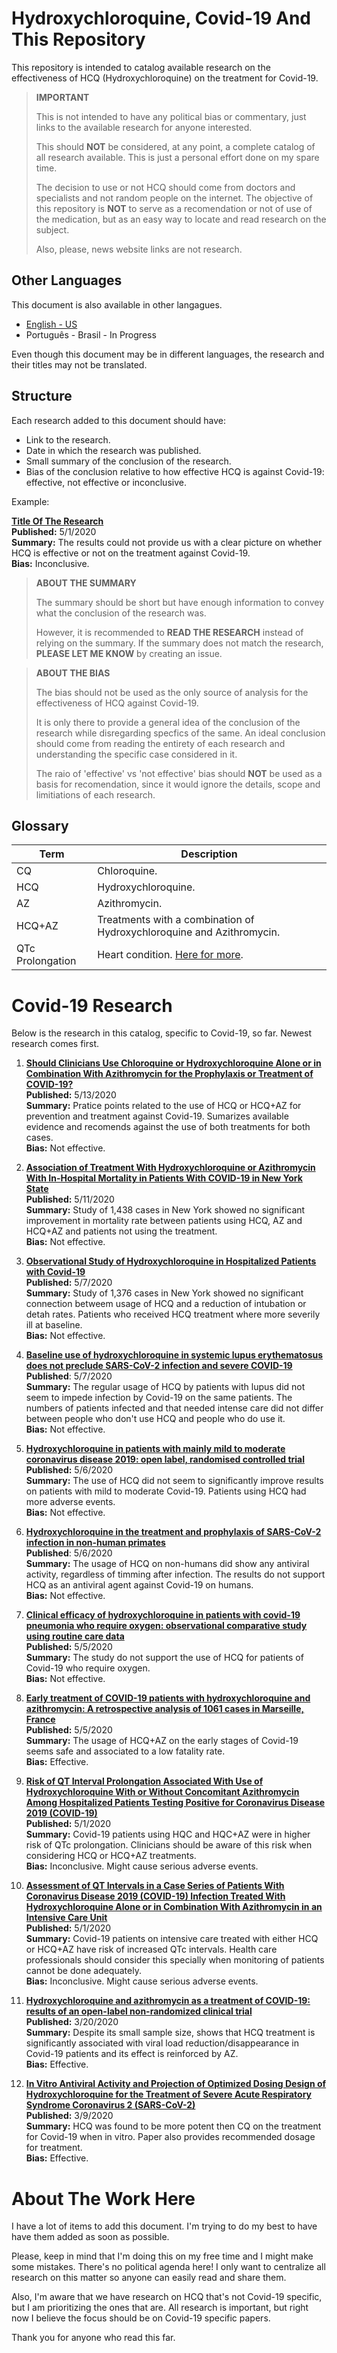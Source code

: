 # Hydroxychloroquine, Covid-19 And This Repository

This repository is intended to catalog available research on the effectiveness of HCQ (Hydroxychloroquine) on the treatment for Covid-19.

> **IMPORTANT**
> 
> This is not intended to have any political bias or commentary, just links to the available research for anyone interested.
> 
> This should **NOT** be considered, at any point, a complete catalog of all research available. This is just a personal effort done on my spare time.
> 
> The decision to use or not HCQ should come from doctors and specialists and not random people on the internet. The objective of this repository is **NOT** to serve as a recomendation or not of use of the medication, but as an easy way to locate and read research on the subject.
> 
> Also, please, news website links are not research.

## Other Languages

This document is also available in other langagues.

- [English - US](README.md)
- Português - Brasil - In Progress

Even though this document may be in different languages, the research and their titles may not be translated.

## Structure

Each research added to this document should have:

- Link to the research.
- Date in which the research was published.
- Small summary of the conclusion of the research.
- Bias of the conclusion relative to how effective HCQ is against Covid-19: effective, not effective or inconclusive.

Example:

**[Title Of The Research](http://someurl.com/the-research)**  
**Published:** 5/1/2020  
**Summary:** The results could not provide us with a clear picture on whether HCQ is effective or not on the treatment against Covid-19.  
**Bias:** Inconclusive.

> **ABOUT THE SUMMARY**
> 
> The summary should be short but have enough information to convey what the conclusion of the research was.
> 
> However, it is recommended to **READ THE RESEARCH** instead of relying on the summary. If the summary does not match the research, **PLEASE LET ME KNOW** by creating an issue.

> **ABOUT THE BIAS**
> 
> The bias should not be used as the only source of analysis for the effectiveness of HCQ against Covid-19.
> 
> It is only there to provide a general idea of the conclusion of the research while disregarding specfics of the same. An ideal conclusion should come from reading the entirety of each research and understanding the specific case considered in it.
> 
> The raio of 'effective' vs 'not effective' bias should **NOT** be used as a basis for recomendation, since it would ignore the details, scope and limitiations of each research.

## Glossary

| Term             | Description                                             |
| ---------------- | ------------------------------------------------------- |
| CQ               | Chloroquine.                                            |
| HCQ              | Hydroxychloroquine.                                     |
| AZ               | Azithromycin.                                           |
| HCQ+AZ           | Treatments with a combination of Hydroxychloroquine and Azithromycin. |
| QTc Prolongation | Heart condition. [Here for more](https://www.mayoclinic.org/diseases-conditions/long-qt-syndrome/symptoms-causes/syc-20352518). |

# Covid-19 Research

Below is the research in this catalog, specific to Covid-19, so far. Newest research comes first.

1. **[Should Clinicians Use Chloroquine or Hydroxychloroquine Alone or in Combination With Azithromycin for the Prophylaxis or Treatment of COVID-19?](https://www.acpjournals.org/doi/10.7326/M20-1998)**  
**Published:** 5/13/2020  
**Summary:** Pratice points related to the use of HCQ or HCQ+AZ for prevention and treatment against Covid-19. Sumarizes available evidence and recomends against the use of both treatments for both cases.  
**Bias:** Not effective.  

1. **[Association of Treatment With Hydroxychloroquine or Azithromycin With In-Hospital Mortality in Patients With COVID-19 in New York State](https://jamanetwork.com/journals/jama/fullarticle/2766117)**  
**Published:** 5/11/2020  
**Summary:** Study of 1,438 cases in New York showed no significant improvement in mortality rate between patients using HCQ, AZ and HCQ+AZ and patients not using the treatment.  
**Bias:** Not effective.  

1. **[Observational Study of Hydroxychloroquine in Hospitalized Patients with Covid-19](https://www.nejm.org/doi/full/10.1056/NEJMoa2012410)**  
**Published:** 5/7/2020  
**Summary:** Study of 1,376 cases in New York showed no significant connection betweem usage of HCQ and a reduction of intubation or detah rates. Patients who received HCQ treatment where more severily ill at baseline.   
**Bias:** Not effective.

1. **[Baseline use of hydroxychloroquine in systemic lupus erythematosus does not preclude SARS-CoV-2 infection and severe COVID-19](https://ard.bmj.com/content/early/2020/05/07/annrheumdis-2020-217690)**  
**Published**: 5/7/2020  
**Summary:** The regular usage of HCQ by patients with lupus did not seem to impede infection by Covid-19 on the same patients. The numbers of patients infected and that needed intense care did not differ between people who don't use HCQ and people who do use it.  
**Bias:** Not effective.  

1. **[Hydroxychloroquine in patients with mainly mild to moderate coronavirus disease 2019: open label, randomised controlled trial](https://www.bmj.com/content/369/bmj.m1849)**  
**Published:** 5/6/2020  
**Summary:** The use of HCQ did not seem to significantly improve results on patients with mild to moderate Covid-19. Patients using HCQ had more adverse events.  
**Bias:** Not effective.  

1. **[Hydroxychloroquine in the treatment and prophylaxis of SARS-CoV-2 infection in non-human primates](https://www.researchsquare.com/article/rs-27223/v1)**  
**Published**: 5/6/2020  
**Summary:** The usage of HCQ on non-humans did show any antiviral activity, regardless of timming after infection. The results do not support HCQ as an antiviral agent against Covid-19 on humans.  
**Bias:** Not effective.  

1. **[Clinical efficacy of hydroxychloroquine in patients with covid-19 pneumonia who require oxygen: observational comparative study using routine care data](https://www.bmj.com/content/369/bmj.m1844.abstract)**  
**Published:** 5/5/2020  
**Summary:** The study do not support the use of HCQ for patients of Covid-19 who require oxygen.  
**Bias:** Not effective.  

1. **[Early treatment of COVID-19 patients with hydroxychloroquine and azithromycin: A retrospective analysis of 1061 cases in Marseille, France](https://www.sciencedirect.com/science/article/pii/S1477893920302179)**  
**Published:** 5/5/2020  
**Summary:** The usage of HCQ+AZ on the early stages of Covid-19 seems safe and associated to a low fatality rate.  
**Bias:** Effective.  

1. **[Risk of QT Interval Prolongation Associated With Use of Hydroxychloroquine With or Without Concomitant Azithromycin Among Hospitalized Patients Testing Positive for Coronavirus Disease 2019 (COVID-19)](https://jamanetwork.com/journals/jamacardiology/fullarticle/2765631)**  
**Published:** 5/1/2020  
**Summary:** Covid-19 patients using HQC and HQC+AZ were in higher risk of QTc prolongation. Clinicians should be aware of this risk when considering HCQ or HCQ+AZ treatments.  
**Bias:** Inconclusive. Might cause serious adverse events.

1. **[Assessment of QT Intervals in a Case Series of Patients With Coronavirus Disease 2019 (COVID-19) Infection Treated With Hydroxychloroquine Alone or in Combination With Azithromycin in an Intensive Care Unit](https://jamanetwork.com/journals/jamacardiology/fullarticle/2765633)**  
**Published:** 5/1/2020  
**Summary:** Covid-19 patients on intensive care treated with either HCQ or HCQ+AZ have risk of increased QTc intervals. Health care professionals should consider this specially when monitoring of patients cannot be done adequately.  
**Bias:** Inconclusive. Might cause serious adverse events.  

1. **[Hydroxychloroquine and azithromycin as a treatment of COVID-19: results of an open-label non-randomized clinical trial](https://www.sciencedirect.com/science/article/pii/S0924857920300996)**  
**Published:** 3/20/2020  
**Summary:** Despite its small sample size, shows that HCQ treatment is significantly associated with viral load reduction/disappearance in Covid-19 patients and its effect is reinforced by AZ.  
**Bias:** Effective.

1. **[In Vitro Antiviral Activity and Projection of Optimized Dosing Design of Hydroxychloroquine for the Treatment of Severe Acute Respiratory Syndrome Coronavirus 2 (SARS-CoV-2)](https://academic.oup.com/cid/advance-article/doi/10.1093/cid/ciaa237/5801998)**  
**Published:** 3/9/2020  
**Summary:** HCQ was found to be more potent then CQ on the treatment for Covid-19 when in vitro. Paper also provides recommended dosage for treatment.  
**Bias:** Effective.

# About The Work Here

I have a lot of items to add this document. I'm trying to do my best to have have them added as soon as possible.

Please, keep in mind that I'm doing this on my free time and I might make some mistakes. There's no political agenda here! I only want to centralize all research on this matter so anyone can easily read and share them.

Also, I'm aware that we have research on HCQ that's not Covid-19 specific, but I am prioritizing the ones that are. All research is important, but right now I believe the focus should be on Covid-19 specific papers.

Thank you for anyone who read this far.